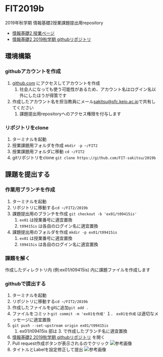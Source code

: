 # FIT2019b
2019年秋学期 情報基礎2授業課題提出用repository

- [情報基礎2 授業ページ](https://ipl.sfc.keio.ac.jp/text/info2-2019-9/)
- [情報基礎2 2019秋学期 githubリポジトリ](https://github.com/FIT-sakitsu/2019b)

## 環境構築
### githubアカウントを作成
1. [github.com](https://github.com/) にアクセスしてアカウントを作成
    1. 社会人になっても使う可能性があるため、アカウント名はログイン名以外にしたほうが得策です
2. 作成したアカウント名を担当教員にメール[sakitsu@sfc.keio.ac.jp](mailto:sakitsu@sfc.keio.ac.jp)で共有してください
    1. 課題提出用repositoryへのアクセス権限を付与します

### リポジトリをclone
1. ターミナルを起動
2. 授業課題用フォルダを作成 ```mkdir -p ~/FIT2```
3. 授業課題用フォルダに移動 ```cd ~/FIT2```
4. gitリポジトリをclone ```git clone https://github.com/FIT-sakitsu/2019b```

## 課題を提出する
### 作業用ブランチを作成
1. ターミナルを起動
2. リポジトリに移動する```cd ~/FIT2/2019b```
3. 課題提出用のブランチを作成 ```git checkout -b 'ex01/t09415is'```
    1. `ex01` は授業番号に適宜置換
    2. `t09415is` は各自のログイン名に適宜置換
4. 課題提出用のフォルダを作成 ```mkdir -p ex01/t09415is```
    1. `ex01` は授業番号に適宜置換
    2. `t09415is` は各自のログイン名に適宜置換
    
### 課題を解く
作成したディレクトリ内 (例:ex01/t09415is) 内に課題ファイルを作成します

### githubで提出する
1. ターミナルを起動
2. リポジトリに移動する```cd ~/FIT2/2019b```
3. 作成したファイルをgitに追加```git add .```
4. ファイルをコミット```git commit -m 'ex01を作成'```
    １． `ex01を作成` は適切なメッセージに適宜置換
5. ```git push --set-upstream origin ex01/t09415is```
    1. ex01/t09415is 部は 3. で作成したブランチ名に適宜置換
6. [情報基礎2 2019秋学期 githubリポジトリ](https://github.com/FIT-sakitsu/2019b) を開く
7. Pull request作成ボタンが表示されるのでクリック
![参考画像](https://user-images.githubusercontent.com/2434962/65457116-ce059600-de85-11e9-907c-1d7bbbdc9bcb.png "参考画像")
8. タイトルとLabelを設定修正して提出
![参考画像](https://user-images.githubusercontent.com/55714483/65457734-2e490780-de87-11e9-8523-f4f7af2fdc89.png "参考画像")
